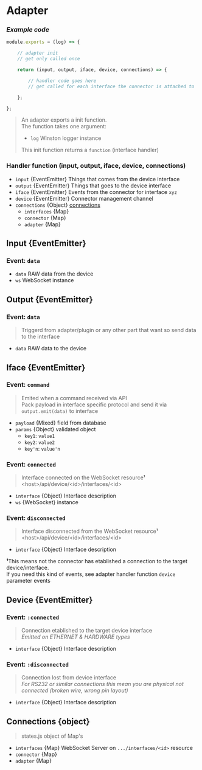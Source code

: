 # Adapter

### *Example code*

```js
module.exports = (log) => {

    // adapter init
    // get only called once

    return (input, output, iface, device, connections) => {

        // handler code goes here
        // get called for each interface the connector is attached to

    };

};
```

>An adapter exports a init function.\
>The function takes one argument:
>- `log` Winston logger instance
> 
> This init function returns a `function` (interface handler)

### Handler function (input, output, iface, device, connections)
- `input` {EventEmitter} Things that comes from the device interface
- `output` {EventEmitter} Things that goes to the device interface
- `iface` {EventEmitter} Events from the connector for interface `xyz`
- `device` {EventEmitter} Connector management channel
- `connections` {Object} [connections](#connections)
  - `interfaces` {Map}
  - `connector` {Map}
  - `adapter` {Map}



## **Input** {EventEmitter}
### Event: `data`
- `data` RAW data from the device
- `ws` WebSocket instance



## **Output** {EventEmitter}
### Event: `data`
>Triggerd from adapter/plugin or any other part that want so send data to the interface
- `data` RAW data to the device



## **Iface** {EventEmitter}
### Event: `command`
>Emited when a command received via API\
>Pack payload in interface specific protocol and send it via `output.emit(data)` to interface
- `payload` {Mixed} field from database
- `params` {Object} validated object
  - `key1`: `value1`
  - `key2`: `value2`
  - `key'n`: `value'n`

### Event: `connected`
>Interface connected on the WebSocket resource**¹**\
> \<host>/api/device/\<id>/interfaces/\<id>
- `interface` {Object} Interface description
- `ws` {WebSocket} instance

### Event: `disconnected`
>Interface disconnected from the WebSocket resource**¹**\
> \<host>/api/device/\<id>/interfaces/\<id>
- `interface` {Object} Interface description

**¹**This means not the connector has etablished a connection to the target device/interface.\
If you need this kind of events, see adapter handler function `device` parameter events



## **Device** {EventEmitter}
### Event: `:connected`
> Connection etablished to the target device interface\
> *Emitted on ETHERNET & HARDWARE types*
- `interface` {Object} Interface description

### Event: `:disconnected`
> Connection lost from device interface\
> *For RS232 or similar connections this mean you are physical not connected (broken wire, wrong pin layout)*
- `interface` {Object} Interface description


## **Connections** {object}
> states.js object of Map's
- `interfaces` {Map} WebSocket Server on `.../interfaces/<id>` resource
- `connector` {Map}
- `adapter` {Map}
